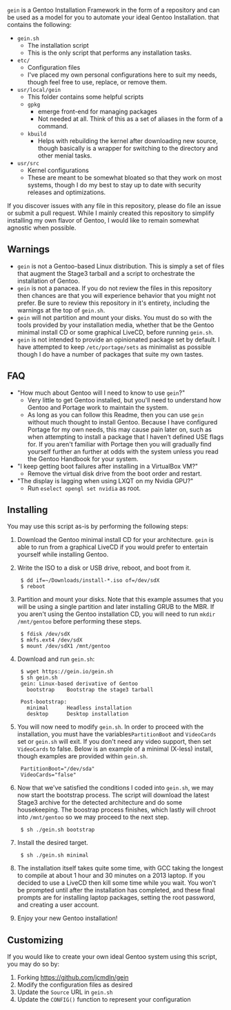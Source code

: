 `gein` is a Gentoo Installation Framework in the form of a repository
and can be used as a model for you to automate your ideal Gentoo
Installation. that contains the following:

* `gein.sh`
  * The installation script
  * This is the only script that performs any installation tasks.
* `etc/`
  * Configuration files
  * I've placed my own personal configurations here to suit my needs,
    though feel free to use, replace, or remove them.
* `usr/local/gein`
  * This folder contains some helpful scripts
  * `gpkg`
	* emerge front-end for managing packages
    * Not needed at all. Think of this as a set of aliases in the form
	  of a command.
  * `kbuild`
    * Helps with rebuilding the kernel after downloading new source,
	  though basically is a wrapper for switching to the directory
	  and other menial tasks.
* `usr/src`
  * Kernel configurations
  * These are meant to be somewhat bloated so that they work on most
    systems, though I do my best to stay up to date with security 
	releases and optimizations.

If you discover issues with any file in this repository, please do file
an issue or submit a pull request. While I mainly created this 
repository to simplify installing my own flavor of Gentoo, I would like
to remain somewhat agnostic when possible.


## Warnings

* `gein` is not a Gentoo-based Linux distribution. This is simply a set
  of files that augment the Stage3 tarball and a script to orchestrate
  the installation of Gentoo.
* `gein` is not a panacea. If you do not review the files in this 
  repository then chances are that you will experience behavior that you
  might not prefer. Be sure to review this repository in it's entirety, 
  including the warnings at the top of `gein.sh`.
* `gein` will not partition and mount your disks. You must do so with the
  tools provided by your installation media, whether that be the Gentoo
  minimal install CD or some graphical LiveCD, before running `gein.sh`.
* `gein` is not intended to provide an opinionated package set by 
  default. I have attempted to keep `/etc/portage/sets` as minimalist as
  possible though I do have a number of packages that suite my own 
  tastes.


## FAQ

* "How much about Gentoo will I need to know to use `gein`?"
  * Very little to get Gentoo installed, but you'll need to understand 
	how Gentoo and Portage work to maintain the system.
  * As long as you can follow this Readme, then you can use `gein` 
	without much thought to install Gentoo. Because I have configured 
	Portage for my own needs, this may cause pain later on, such as when
	attempting to install a package that I haven't defined USE flags for.
	If you aren't familiar with Portage then you will gradually find 
	yourself further an further at odds with the system unless you read 
	the Gentoo Handbook for your system.
* "I keep getting boot failures after installing in a VirtualBox VM?"
  * Remove the virtual disk drive from the boot order and restart.
* "The display is lagging when using LXQT on my Nvidia GPU?"
  * Run `eselect opengl set nvidia` as root.


## Installing

You may use this script as-is by performing the following steps:

1. Download the Gentoo minimal install CD for your architecture. `gein` 
is able to run from a graphical LiveCD if you would prefer to entertain
yourself while installing Gentoo.

2. Write the ISO to a disk or USB drive, reboot, and boot from it.

        $ dd if=~/Downloads/install-*.iso of=/dev/sdX
        $ reboot

3. Partition and mount your disks. Note that this example assumes that
you will be using a single partition and later installing GRUB to the
MBR. If you aren't using the Gentoo installation CD, you will need to 
run `mkdir /mnt/gentoo` before performing these steps.

        $ fdisk /dev/sdX
        $ mkfs.ext4 /dev/sdX
        $ mount /dev/sdX1 /mnt/gentoo

4. Download and run `gein.sh`:

        $ wget https://gein.io/gein.sh
        $ sh gein.sh
        gein: Linux-based derivative of Gentoo
          bootstrap    Bootstrap the stage3 tarball

        Post-bootstrap:
          minimal      Headless installation
          desktop      Desktop installation

5. You will now need to modify `gein.sh`. In order to proceed with the
installation, you must have the variables`PartitionBoot` and `VideoCards` 
set or `gein.sh` will exit. If you don't need any video support, then set 
`VideoCards` to false. Below is an example of a minimal (X-less) install,
though examples are provided within `gein.sh`.

        PartitionBoot="/dev/sda"
        VideoCards="false"

6. Now that we've satisfied the conditions I coded into `gein.sh`, we may
now start the bootstrap process. The script will download the latest 
Stage3 archive for the detected architecture and do some housekeeping. 
The boostrap process finishes, which lastly will chroot into 
`/mnt/gentoo` so we may proceed to the next step.

        $ sh ./gein.sh bootstrap

7. Install the desired target.

        $ sh ./gein.sh minimal

8. The installation itself takes quite some time, with GCC taking the 
longest to compile at about 1 hour and 30 minutes on a 2013 laptop. If
you decided to use a LiveCD then kill some time while you wait. You won't
be prompted until after the installation has completed, and these final
prompts are for installing laptop packages, setting the root password, 
and creating a user account.

9. Enjoy your new Gentoo installation!


## Customizing

If you would like to create your own ideal Gentoo system using this
script, you may do so by:

1. Forking https://github.com/jcmdln/gein
2. Modify the configuration files as desired
3. Update the `Source` URL in `gein.sh`
4. Update the `CONFIG()` function to represent your configuration
